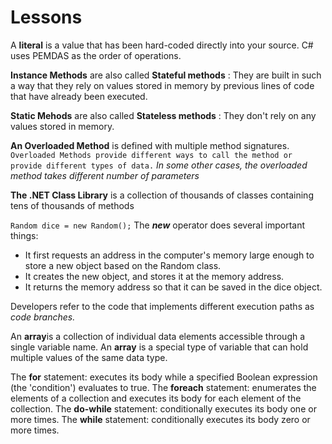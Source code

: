 # Lessons

A **literal** is a value that has been hard-coded directly into your source.
C# uses PEMDAS as the order of operations.

**Instance Methods** are also called **Stateful methods** : They are built in such a way that they rely on values stored in memory by previous lines of code that have already been executed.

**Static Mehods** are also called **Stateless methods** : They don't rely on any values stored in memory.

**An Overloaded Method** is defined with multiple method signatures.
`Overloaded Methods provide different ways to call the method or provide different types of data.`
_In some other cases, the overloaded method takes different number of parameters_

**The .NET Class Library** is a collection of thousands of classes containing tens of thousands of methods

`Random dice = new Random();`
The **_new_** operator does several important things:

- It first requests an address in the computer's memory large enough to store a new object based on the Random class.
- It creates the new object, and stores it at the memory address.
- It returns the memory address so that it can be saved in the dice object.

Developers refer to the code that implements different execution paths as _code branches._

An **array**is a collection of individual data elements accessible through a single variable name.
An **array** is a special type of variable that can hold multiple values of the same data type.

The **for** statement: executes its body while a specified Boolean expression (the 'condition') evaluates to true.
The **foreach** statement: enumerates the elements of a collection and executes its body for each element of the collection.
The **do-while** statement: conditionally executes its body one or more times.
The **while** statement: conditionally executes its body zero or more times.
